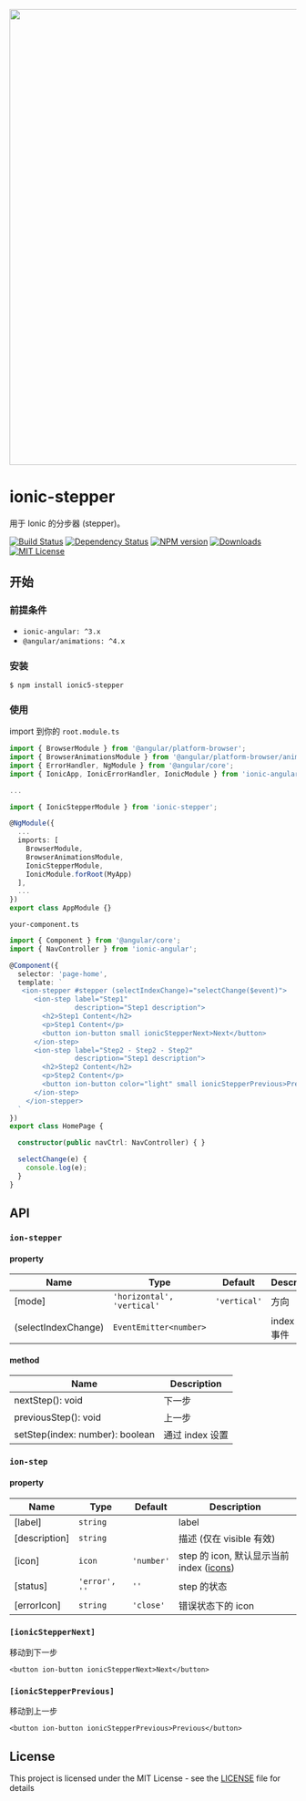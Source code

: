 <p align="center">
   <img width="800" src="https://raw.githubusercontent.com/HsuanXyz/ionic-stepper/master/screenshot.png">
</p>

# ionic-stepper

用于 Ionic 的分步器 (stepper)。

[![Build Status][build-image]][build-image]
[![Dependency Status][dependency-image]][dependency-url]
[![NPM version][npm-image]][npm-url]
[![Downloads][downloads-image]][downloads-url]
[![MIT License][license-image]][license-url]

## 开始

### 前提条件

- `ionic-angular: ^3.x`
- `@angular/animations: ^4.x`

### 安装

```base
$ npm install ionic5-stepper
```

### 使用

import 到你的 `root.module.ts`

```ts
import { BrowserModule } from '@angular/platform-browser';
import { BrowserAnimationsModule } from '@angular/platform-browser/animations';
import { ErrorHandler, NgModule } from '@angular/core';
import { IonicApp, IonicErrorHandler, IonicModule } from 'ionic-angular';

...

import { IonicStepperModule } from 'ionic-stepper';

@NgModule({
  ...
  imports: [
    BrowserModule,
    BrowserAnimationsModule,
    IonicStepperModule,
    IonicModule.forRoot(MyApp)
  ],
  ...
})
export class AppModule {}
```

`your-component.ts`

```ts
import { Component } from '@angular/core';
import { NavController } from 'ionic-angular';

@Component({
  selector: 'page-home',
  template: `
   <ion-stepper #stepper (selectIndexChange)="selectChange($event)">
      <ion-step label="Step1"
                description="Step1 description">
        <h2>Step1 Content</h2>
        <p>Step1 Content</p>
        <button ion-button small ionicStepperNext>Next</button>
      </ion-step>
      <ion-step label="Step2 - Step2 - Step2"
                description="Step1 description">
        <h2>Step2 Content</h2>
        <p>Step2 Content</p>
        <button ion-button color="light" small ionicStepperPrevious>Previous</button>
      </ion-step>
    </ion-stepper>
  `
})
export class HomePage {

  constructor(public navCtrl: NavController) { }

  selectChange(e) {
    console.log(e);
  }
}

```

## API

### `ion-stepper`

#### property

| Name            | Type          | Default       | Description |
| --------------- | ------------- | ------------- | ----------- |
| [mode]          | `'horizontal', 'vertical'`    | `'vertical'`| 方向 |
| (selectIndexChange) | `EventEmitter<number>`    |             | index 改变事件 |

#### method

| Name            |  Description |
| --------------- |   ----------- |
| nextStep(): void        |  下一步   |
| previousStep(): void    |  上一步  |
| setStep(index: number): boolean | 通过 index 设置 |


### `ion-step`

#### property

| Name            | Type          | Default       | Description |
| --------------- | ------------- | ------------- | ----------- |
| [label]         | `string`      |               |  label  |
| [description]   | `string`      |               | 描述 (仅在 visible 有效) |
| [icon]          | `icon`        | `'number'`    | step 的 icon, 默认显示当前 index ([icons](https://ionicframework.com/docs/ionicons/)) |
| [status]        | `'error', ''` | `''`          | step 的状态 |
| [errorIcon]     | `string`      | `'close'`     | 错误状态下的 icon |

### `[ionicStepperNext]`

移动到下一步

`<button ion-button ionicStepperNext>Next</button>`

### `[ionicStepperPrevious]`

移动到上一步

`<button ion-button ionicStepperPrevious>Previous</button>`

## License

This project is licensed under the MIT License - see the [LICENSE](LICENSE) file for details

[build-image]: https://travis-ci.org/HsuanXyz/ionic-stepper.svg?branch=master
[build-image]: https://travis-ci.org/HsuanXyz/ionic-stepper

[dependency-image]: https://david-dm.org/HsuanXyz/ionic-stepper.svg
[dependency-url]:https://david-dm.org/HsuanXyz/ionic-stepper

[npm-image]: https://img.shields.io/npm/v/ionic-stepper.svg
[npm-url]: https://www.npmjs.com/package/ionic-stepper

[downloads-image]: https://img.shields.io/npm/dm/ionic-stepper.svg
[downloads-url]: http://badge.fury.io/js/ionic-stepper

[license-image]: http://img.shields.io/badge/license-MIT-blue.svg?style=flat
[license-url]: LICENSE